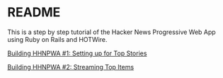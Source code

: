 # README

This is a step by step tutorial of the Hacker News Progressive Web App using Ruby on Rails and HOTWire.

[Building HHNPWA #1: Setting up for Top Stories](https://onrails.blog/2020/12/23/building-hhnpwa-1-setting-up-for-top-stories/)

[Building HHNPWA #2: Streaming Top Items](https://onrails.blog/2020/12/27/building-hhnpwa-2-streaming-top-items/)
